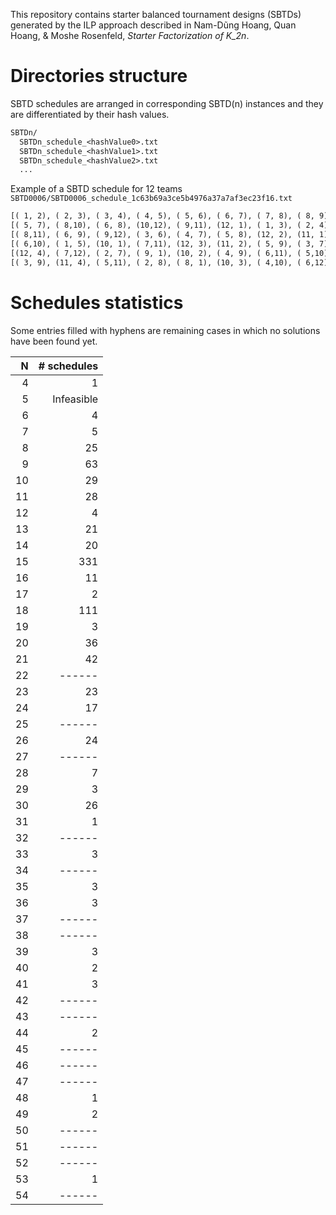This repository contains starter balanced tournament designs (SBTDs) generated by the ILP approach described in Nam-Dũng Hoang, Quan Hoang, & Moshe Rosenfeld, _Starter Factorization of K_2n_.

# Directories structure

SBTD schedules are arranged in corresponding SBTD(n) instances and they are differentiated by their hash values.

```txt
SBTDn/
  SBTDn_schedule_<hashValue0>.txt
  SBTDn_schedule_<hashValue1>.txt
  SBTDn_schedule_<hashValue2>.txt
  ...
```

Example of a SBTD schedule for 12 teams `SBTD0006/SBTD0006_schedule_1c63b69a3ce5b4976a37a7af3ec23f16.txt`

```txt
[( 1, 2), ( 2, 3), ( 3, 4), ( 4, 5), ( 5, 6), ( 6, 7), ( 7, 8), ( 8, 9), ( 9,10), (10,11), (11,12)]
[( 5, 7), ( 8,10), ( 6, 8), (10,12), ( 9,11), (12, 1), ( 1, 3), ( 2, 4), ( 4, 6), ( 7, 9), ( 3, 5)]
[( 8,11), ( 6, 9), ( 9,12), ( 3, 6), ( 4, 7), ( 5, 8), (12, 2), (11, 1), ( 2, 5), ( 1, 4), ( 7,10)]
[( 6,10), ( 1, 5), (10, 1), ( 7,11), (12, 3), (11, 2), ( 5, 9), ( 3, 7), ( 8,12), ( 2, 6), ( 4, 8)]
[(12, 4), ( 7,12), ( 2, 7), ( 9, 1), (10, 2), ( 4, 9), ( 6,11), ( 5,10), (11, 3), ( 3, 8), ( 1, 6)]
[( 3, 9), (11, 4), ( 5,11), ( 2, 8), ( 8, 1), (10, 3), ( 4,10), ( 6,12), ( 1, 7), (12, 5), ( 9, 2)]
```

# Schedules statistics

Some entries filled with hyphens are remaining cases in which no solutions have been found yet.

| N  | # schedules |
|---:|------------:|
| 4  |           1 |
| 5  |  Infeasible |
| 6  |           4 |
| 7  |           5 |
| 8  |          25 |
| 9  |          63 |
| 10 |          29 |
| 11 |          28 |
| 12 |           4 |
| 13 |          21 |
| 14 |          20 |
| 15 |         331 |
| 16 |          11 |
| 17 |           2 |
| 18 |         111 |
| 19 |           3 |
| 20 |          36 |
| 21 |          42 |
| 22 |      ------ |
| 23 |          23 |
| 24 |          17 |
| 25 |      ------ |
| 26 |          24 |
| 27 |      ------ |
| 28 |           7 |
| 29 |           3 |
| 30 |          26 |
| 31 |           1 |
| 32 |      ------ |
| 33 |           3 |
| 34 |      ------ |
| 35 |           3 |
| 36 |           3 |
| 37 |      ------ |
| 38 |      ------ |
| 39 |           3 |
| 40 |           2 |
| 41 |           3 |
| 42 |      ------ |
| 43 |      ------ |
| 44 |           2 |
| 45 |      ------ |
| 46 |      ------ |
| 47 |      ------ |
| 48 |           1 |
| 49 |           2 |
| 50 |      ------ |
| 51 |      ------ |
| 52 |      ------ |
| 53 |           1 |
| 54 |      ------ |
